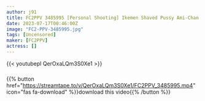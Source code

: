 ```yaml
---
author: j91
title: FC2PPV 3485995 [Personal Shooting] Ikemen Shaved Pussy Ami-Chan And Raw 3P Large Amount Of Vaginal Cum Shot!
date: 2023-07-17T00:46:00Z
image: "FC2-PPV-3485995.jpg"
tags: [Uncensored]
maker: [FC2PPV]
actress: []
---
```



{{< youtubepl QerOxaLQm3S0Xe1 >}}
###

{{% button href="https://streamtape.to/v/QerOxaLQm3S0Xe1/FC2PPV_3485995.mp4" icon="fas fa-download" %}}download this video{{% /button %}}

